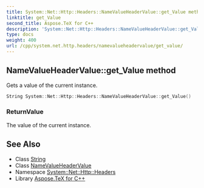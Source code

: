 ```yaml
---
title: System::Net::Http::Headers::NameValueHeaderValue::get_Value method
linktitle: get_Value
second_title: Aspose.TeX for C++
description: 'System::Net::Http::Headers::NameValueHeaderValue::get_Value method. Gets a value of the current instance in C++.'
type: docs
weight: 400
url: /cpp/system.net.http.headers/namevalueheadervalue/get_value/
---
```

## NameValueHeaderValue::get_Value method


Gets a value of the current instance.

```cpp
String System::Net::Http::Headers::NameValueHeaderValue::get_Value()
```


### ReturnValue

The value of the current instance.

## See Also

* Class [String](../../../system/string/)
* Class [NameValueHeaderValue](../)
* Namespace [System::Net::Http::Headers](../../)
* Library [Aspose.TeX for C++](../../../)
